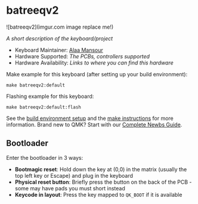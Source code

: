 # batreeqv2

![batreeqv2](imgur.com image replace me!)

*A short description of the keyboard/project*

* Keyboard Maintainer: [Alaa Mansour](https://github.com/alaasaadabdo)
* Hardware Supported: *The PCBs, controllers supported*
* Hardware Availability: *Links to where you can find this hardware*

Make example for this keyboard (after setting up your build environment):

    make batreeqv2:default

Flashing example for this keyboard:

    make batreeqv2:default:flash

See the [build environment setup](https://docs.qmk.fm/#/getting_started_build_tools) and the [make instructions](https://docs.qmk.fm/#/getting_started_make_guide) for more information. Brand new to QMK? Start with our [Complete Newbs Guide](https://docs.qmk.fm/#/newbs).

## Bootloader

Enter the bootloader in 3 ways:

* **Bootmagic reset**: Hold down the key at (0,0) in the matrix (usually the top left key or Escape) and plug in the keyboard
* **Physical reset button**: Briefly press the button on the back of the PCB - some may have pads you must short instead
* **Keycode in layout**: Press the key mapped to `QK_BOOT` if it is available
